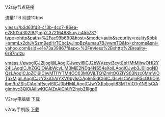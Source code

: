V2ray节点链接

流量1TB 网速1Gbps

[vless://b3d63fd3-413b-4cc7-86ea-e78f02d302f8@mg2.372164885.xyz:45573?type=xhttp&path=%2Fac99b690&host=&mode=auto&security=reality&pbk=smmLx2drJVSzm9edHrTCbcLyJlnpBzAumau78JvwmTQ&fp=chrome&sni=yahoo.com&sid=e1e73a39867f&spx=%2F#vless%2Bxhttp%2Breality-6r87m1zu](长按)

[vmess://ewogICJ2IjogIjIiLAogICJwcyI6ICJ2bWVzcyt3cyt0bHMtMjhwOHl2Y24iLAogICJhZGQiOiAibWcyLjM3MjE2NDg4NS54eXoiLAogICJwb3J0IjogNDQzLAogICJpZCI6ICIwMTI1YTM4OC03MGVjLTQ1ZmItOGZlYS03Nzc0MmVlOTgxMjgiLAogICJzY3kiOiAiYXV0byIsCiAgIm5ldCI6ICJ3cyIsCiAgInR5cGUiOiAibm9uZSIsCiAgInRscyI6ICJ0bHMiLAogICJwYXRoIjogIi83MTViOTg1NSIsCiAgImhvc3QiOiAiIiwKICAiZnAiOiAiY2hyb21lIgp9](长按)


V2ray电脑版 [下载](https://share.feijipan.com/s/biERQkMA)


v2ray手机版  [下载](https://share.feijipan.com/s/bRAhkOuX)